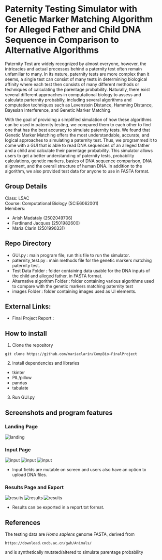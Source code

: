 # Paternity Testing Simulator with Genetic Marker Matching Algorithm for Alleged Father and Child DNA Sequence in Comparison to Alternative Algorithms
Paternity Test are widely recognized by almost everyone, however, the intricacies and actual processes behind a paternity test often remain unfamiliar to many. In its nature, paternity tests are more complex than it seems, a single test can consist of many tests in determining biological affinity where each test then consists of many different methods or techniques of calculating the parentage probability. Naturally, there exist several different approaches in computational biology to assess and calculate parternity probabiliy, including several algorithms and computation techniques such as Levenstein Distance, Hamming Distance, Bayesian Interference, and Genetic Marker Matching. 

With the goal of providing a simplified simulation of how these algorithms can be used in paternity testing, we compared them to each other to find one that has the best accuracy to simulate paternity tests. We found that Genetic Marker Matching offers the most understandable, accurate, and logical approaches to simulating a paternity test. Thus, we programmed it to come with a GUI that is able to read DNA sequences of an alleged father and a child and calculate their parentage probability. This simulator allows users to get a better understanding of paternity tests, probability calculations, genetic markers, basics of DNA sequence comparison, DNA alignment, and the overall structure of human DNA. In addition to the algorithm, we also provided test data for anyone to use in FASTA format.

## Group Details 
Class: L5AC</br>
Course: Computational Biology (SCIE6062001) </br>
Members: </br>
* Arish Madataly (2502049706)
* Ferdinand Jacques (2501982600)
* Maria Clarin (2501990331) 

## Repo Directory
* GUI.py : main program file, run this file to run the simulator.
* paternity_test.py : main methods file for the genetic markers matching paternity test. 
* Test Data Folder : folder containing data usable for the DNA inputs of the child and alleged father, in FASTA format.
* Alternative algorithm Folder : folder containing various algorithms used to compare with the genetic markers matching paternity test
* images Folder : folder containing images used as UI elements. 

## External Links:
* Final Project Report :

## How to install
1. Clone the repository
```
git clone https://github.com/mariaclarin/CompBio-FinalProject 
```
2. Install dependencies and libraries
* tkinter
* PIL/pillow
* pandas
* tabulate
3. Run GUI.py

## Screenshots and program features
### Landing Page 
![landing](https://cdn.discordapp.com/attachments/794551109523341353/1184923259200884796/Screen_Shot_2023-12-15_at_01.19.13.png?ex=658dbcc7&is=657b47c7&hm=222a3f7345ea1956c50b80eb7b456e0fa381c3cd56ee486a906704e9910c26e3&)

### Input Page 
![input](https://cdn.discordapp.com/attachments/794551109523341353/1184923259758710864/Screen_Shot_2023-12-15_at_01.19.38.png?ex=658dbcc7&is=657b47c7&hm=29d835f33b80c335ee6bd3c6555523c7f9431466f45033ce777a5e21bbee0aa6&)
![input](https://cdn.discordapp.com/attachments/794551109523341353/1184923260241072179/Screen_Shot_2023-12-15_at_01.19.56.png?ex=658dbcc8&is=657b47c8&hm=38308038d9c6c89cc9375c1ea193d60aad9e73bbe4e36484db11eebad4822f0d&)
![input](https://cdn.discordapp.com/attachments/794551109523341353/1184923260685651978/Screen_Shot_2023-12-15_at_01.20.09.png?ex=658dbcc8&is=657b47c8&hm=7e1deda33992d5db3ab5c4ab8d3f7a7838cccc7146b7ae69f3afe2c6918117d3&)

* Input fields are mutable on screen and users also have an option to upload DNA files.

### Results Page and Export 
![results](https://cdn.discordapp.com/attachments/794551109523341353/1184923261151232111/Screen_Shot_2023-12-15_at_01.20.45.png?ex=658dbcc8&is=657b47c8&hm=9d019451895a15fe7b1e2ea2c62696d5212f7cb6816046310ea9e068f7dd184e&) 
![results](https://cdn.discordapp.com/attachments/794551109523341353/1184923261528723516/Screen_Shot_2023-12-15_at_01.20.59.png?ex=658dbcc8&is=657b47c8&hm=5b87c5e7a5a65c82142a3eb51e4014ba0336a91a537f0e4eb0652254365ad681&)
![results](https://cdn.discordapp.com/attachments/794551109523341353/1184923261893611601/Screen_Shot_2023-12-15_at_01.21.29.png?ex=658dbcc8&is=657b47c8&hm=a6026b8019e02a405f933b5674d054c7f61cc03200d006eae5b5f5668db0aab9&)

* Results can be exported in a report.txt format.


## References
The testing data are *Homo sapiens* genome FASTA, derived from 
```
https://download.cncb.ac.cn/gwh/Animals/
```
and is synthetically mutated/altered to simulate parentage probability